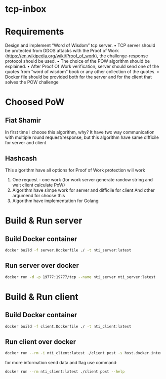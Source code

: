# tcp-inbox

# Requirements
Design and implement “Word of Wisdom” tcp server.
 • TCP server should be protected from DDOS attacks with the Proof of Work (https://en.wikipedia.org/wiki/Proof_of_work), the challenge-response protocol should be used.
 • The choice of the POW algorithm should be explained.
 • After Proof Of Work verification, server should send one of the quotes from “word of wisdom” book or any other collection of the quotes.
 • Docker file should be provided both for the server and for the client that solves the POW challenge

# Choosed PoW
## Fiat Shamir
In first time I choose this algorithm, why? 
It have two way communication with multiple round request/response, but this algorithm have same difficile for server and client

## Hashcash
This algorithm have all options for Proof of Work protection will work
1. One request - one work (for work server generate randow string and wait client calculate PoW)
2. Algorithm have simpe work for server and difficile for client
And other argumend for choose this
1. Algorithm have implementation for Golang

# Build & Run server

## Build Docker container
```bash
docker build -f server.Dockerfile ./ -t nti_server:latest
```

## Run server over docker
```bash
docker run -d -p 19777:19777/tcp --name nti_server nti_server:latest
```

# Build & Run client

## Build Docker container
```bash
docker build -f client.Dockerfile ./ -t nti_client:latest
```

## Run client over docker
```bash
docker run --rm -i nti_client:latest ./client post -s host.docker.internal -l %line book of "Word of Wisdom"%  -c %chapter book of "Word of Wisdom"%
```

for more information send data and flag use command:
```bash
docker run --rm nti_client:latest ./client post --help
```